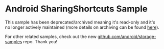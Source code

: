 
Android SharingShortcuts Sample
===============================

This sample has been deprecated/archived meaning it's read-only and it's no longer actively maintained (more details on archiving can be found [here][1]).

For other related samples, check out the new [github.com/android/storage-samples][2] repo. Thank you!

[1]: https://help.github.com/en/articles/about-archiving-repositories
[2]: https://github.com/android/storage-samples
